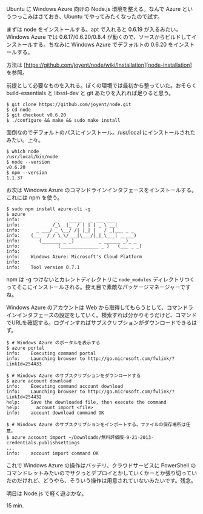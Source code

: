 Ubuntu に Windows Azure 向けの Node.js 環境を整える。なんで Azure というつっこみはさておき、Ubuntu でやってみたくなったので試す。

まずは node をインストールする。apt で入れると 0.6.19 が入るみたい。Windows Azure では 0.6.17/0.6.20/0.8.4 が動くので、ソースからビルドしてインストールする。ちなみに Windows Azure でデフォルトの 0.6.20 をインストールする。

方法は [https://github.com/joyent/node/wiki/Installation][node-installation] を参照。

前提として必要なものを入れる。ぼくの環境では最初から整っていた。おそらく build-essentials と libssl-dev と git あたりを入れれば足りると思う。

    $ git clone https://github.com/joyent/node.git
    $ cd node
    $ git checkout v0.6.20
    $ ./configure && make && sudo make install

面倒なのでデフォルトのパスにインストール。/usr/local にインストールされたみたい。上々。

    $ which node
    /usr/local/bin/node
    $ node --version
    v0.6.20
    $ npm --version
    1.1.37

お次は Windows Azure のコマンドラインインタフェースをインストールする。これには npm を使う。

    $ sudo npm install azure-cli -g
    $ azure
    info:             _    _____   _ ___ ___
    info:            /_\  |_  / | | | _ \ __|
    info:      _ ___/ _ \__/ /| |_| |   / _|___ _ _
    info:    (___  /_/ \_\/___|\___/|_|_\___| _____)
    info:       (_______ _ _)         _ ______ _)_ _ 
    info:              (______________ _ )   (___ _ _)
    info:    
    info:    Windows Azure: Microsoft's Cloud Platform
    info:    
    info:    Tool version 0.7.1

npm は -g つけないとカレントディレクトリに `node_modules` ディレクトリつくってそこにインストールされる。控え目で素敵なパッケージマネージャーですね。

Windows Azure のアカウントは Web から取得してもらうとして、コマンドラインインタフェースの設定をしていく。検索すれば分かりそうだけど、コマンドでURLを確認する。ログインすればサブスクリプションがダウンロードできるはず。

    $ # Windows Azure のポータルを表示する
    $ azure portal
    info:    Executing command portal
    info:    Launching browser to http://go.microsoft.com/fwlink/?LinkId=254433

    $ # Windows Azure のサブスクリプションをダウンロードする
    $ azure account download
    info:    Executing command account download
    info:    Launching browser to http://go.microsoft.com/fwlink/?LinkId=254432
    help:    Save the downloaded file, then execute the command
    help:      account import <file>
    info:    account download command OK

    $ # Windows Azure のサブスクリプションをインポートする。ファイルの保存場所は任意。
    $ azure account import ~/Downloads/無料評価版-9-21-2013-credentials.publishsettings
    ...
    info:    account import command OK

これで Windows Azure の操作はバッチリ、クラウドサービスに PowerShell のコマンドレットみたいのでサクっとデプロイとかしていくかーとか張り切っていたのだけれど、どうやら、そういう操作は用意されていないみたいです。残念。

明日は Node.js で軽く遊ぶかな。

15 min.

[node-installation]: https://github.com/joyent/node/wiki/Installation
[node-on-azure-tutorial]: http://www.windowsazure.com/ja-jp/develop/nodejs/tutorials/getting-started/

